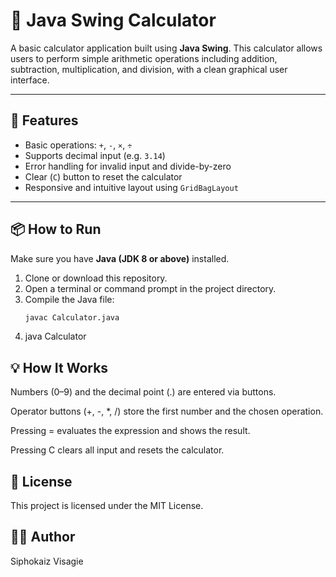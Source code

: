 # 🧮 Java Swing Calculator

A basic calculator application built using **Java Swing**. This calculator allows users to perform simple arithmetic operations including addition, subtraction, multiplication, and division, with a clean graphical user interface.

---

## 📌 Features

- Basic operations: `+`, `-`, `×`, `÷`
- Supports decimal input (e.g. `3.14`)
- Error handling for invalid input and divide-by-zero
- Clear (`C`) button to reset the calculator
- Responsive and intuitive layout using `GridBagLayout`

---
## 📦 How to Run

Make sure you have **Java (JDK 8 or above)** installed.

1. Clone or download this repository.
2. Open a terminal or command prompt in the project directory.
3. Compile the Java file:
   ```bash
   javac Calculator.java
4. java Calculator

## 💡 How It Works
Numbers (0–9) and the decimal point (.) are entered via buttons.

Operator buttons (+, -, *, /) store the first number and the chosen operation.

Pressing = evaluates the expression and shows the result.

Pressing C clears all input and resets the calculator.

## 📜 License
This project is licensed under the MIT License.

## 👨‍💻 Author
Siphokaiz Visagie



